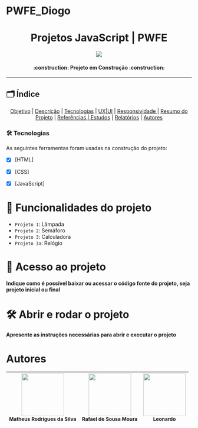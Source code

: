 # PWFE_Diogo

<h1 align="center"> Projetos JavaScript | PWFE </h1>

<p align="center">
<img loading="lazy" src="http://img.shields.io/static/v1?label=STATUS&message=EM%20DESENVOLVIMENTO&color=GREEN&style=for-the-badge"/>
</p>

<h4 align="center"> 
    :construction:  Projeto em Construção  :construction:
</h4>

<hr>

<h2 id=indice> 🗂️ Índice </h2>
<p align="center">
 <a href="#objetivo">Objetivo</a> |
 <a href="#descricao">Descrição</a> |
 <a href="#tecnologias">Tecnologias</a> |
 <a href="#layout">UX|UI</a> |
 <a href="#responsividade">Responsividade </a> |
 <a href="#resumo">Resumo do Projeto</a> |
 <a href="#referencia">Referências | Estudos</a> |
 <a href="#relatorios">Relatórios</a> |
 <a href="#autor">Autores</a>
</p>





### 🛠 Tecnologias

As seguintes ferramentas foram usadas na construção do projeto:

- [x]  [HTML]
- [x]  [CSS]
- [x]  [JavaScript]




# :hammer: Funcionalidades do projeto

- `Projeto 1`: Lâmpada
- `Projeto 2`: Semáforo
- `Projeto 3`: Calculadora
- `Projeto 3a`: Relógio

# 📁 Acesso ao projeto

**Indique como é possível baixar ou acessar o código fonte do projeto, seja projeto inicial ou final**

# 🛠️ Abrir e rodar o projeto

**Apresente as instruções necessárias para abrir e executar o projeto**

# Autores

| [<img loading="lazy" src="https://avatars.githubusercontent.com/u/82974688?v=4" width=115><br><sub>Matheus Rodrigues da Silva</sub>](https://github.com/TheuZCoder) |  [<img loading="lazy" src="https://avatars.githubusercontent.com/u/123770371?v=4" width=115><br><sub>Rafael de Sousa Moura</sub>](https://github.com/rafaelmoura23) |  [<img loading="lazy" src="https://avatars.githubusercontent.com/u/123977521?v=4" width=115><br><sub>Leonardo</sub>](https://github.com/vitalinoleo) |
| :---: | :---: | :---: |



